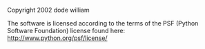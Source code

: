 Copyright 2002 dode william

The software is licensed according to the terms of the PSF (Python Software Foundation) license found here: http://www.python.org/psf/license/